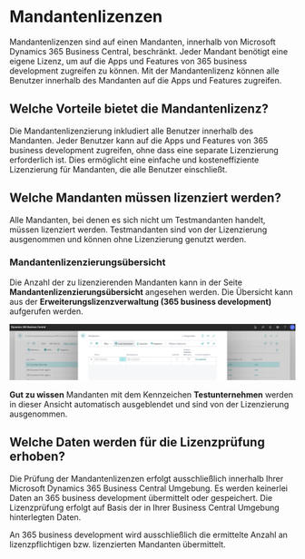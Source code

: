 # Mandantenlizenzen

Mandantenlizenzen sind auf einen Mandanten, innerhalb von Microsoft Dynamics 365 Business Central, beschränkt. Jeder Mandant benötigt eine eigene Lizenz, um auf die Apps und Features von 365 business development zugreifen zu können. Mit der Mandantenlizenz können alle Benutzer innerhalb des Mandanten auf die Apps und Features zugreifen.

## Welche Vorteile bietet die Mandantenlizenz?

Die Mandantenlizenzierung inkludiert alle Benutzer innerhalb des Mandanten. Jeder Benutzer kann auf die Apps und Features von 365 business development zugreifen, ohne dass eine separate Lizenzierung erforderlich ist. Dies ermöglicht eine einfache und kosteneffiziente Lizenzierung für Mandanten, die alle Benutzer einschließt.

## Welche Mandanten müssen lizenziert werden?

Alle Mandanten, bei denen es sich nicht um Testmandanten handelt, müssen lizenziert werden. Testmandanten sind von der Lizenzierung ausgenommen und können ohne Lizenzierung genutzt werden.

### Mandantenlizenzierungsübersicht

Die Anzahl der zu lizenzierenden Mandanten kann in der Seite **Mandantenlizenzierungsübersicht** angesehen werden. Die Übersicht kann aus der **Erweiterungslizenzverwaltung (365 business development)** aufgerufen werden.

![Mandantenlizenzierungsübersicht](/assets/images/licensing/1074090a-522a-48a7-ae00-6dfd7ac604f1.png)

<div class="alert alert-notice">
    <i class="fa-duotone fa-solid fa-lightbulb fa-xl"></i>
    <strong>Gut zu wissen</strong> Mandanten mit dem Kennzeichen <strong>Testunternehmen</strong> werden in dieser Ansicht automatisch ausgeblendet und sind von der Lizenzierung ausgenommen.
</div>

## Welche Daten werden für die Lizenzprüfung erhoben?

Die Prüfung der Mandantenlizenzen erfolgt ausschließlich innerhalb Ihrer Microsoft Dynamics 365 Business Central Umgebung. Es werden keinerlei Daten an 365 business development übermittelt oder gespeichert. Die Lizenzprüfung erfolgt auf Basis der in Ihrer Business Central Umgebung hinterlegten Daten.

An 365 business development wird ausschließlich die ermittelte Anzahl an lizenzpflichtigen bzw. lizenzierten Mandanten übermittelt.
